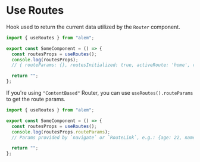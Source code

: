 # Use Routes

Hook used to return the current data utilized by the `Router` component.

```ts
import { useRoutes } from "alem";

export const SomeComponent = () => {
  const routesProps = useRoutes();
  console.log(routesProps);
  // { routeParams: {}, routesInitialized: true, activeRoute: 'home', routeParameterName: 'path', routes: ['home', 'profile'], routeType: 'ContentBased' }

  return "";
};
```

If you're using `"ContentBased"` Router, you can use `useRoutes().routeParams` to get the route params.

```ts
import { useRoutes } from "alem";

export const SomeComponent = () => {
  const routesProps = useRoutes();
  console.log(routesProps.routeParams);
  // Params provided by `navigate` or `RouteLink`, e.g.: {age: 22, name: "wendz"}

  return "";
};
```
